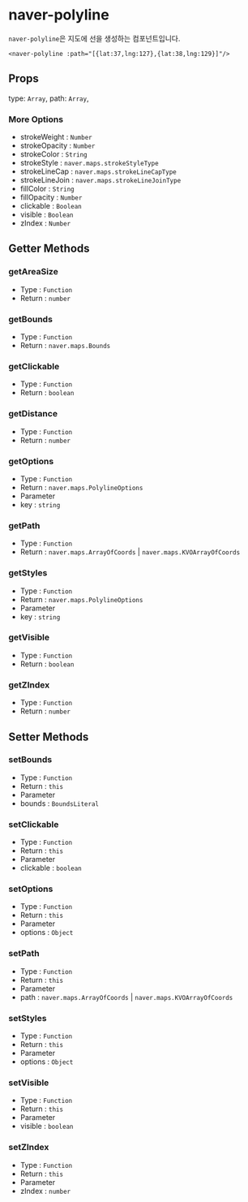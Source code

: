 # naver-polyline
`naver-polyline`은 지도에 선을 생성하는 컴포넌트입니다.
```vue
<naver-polyline :path="[{lat:37,lng:127},{lat:38,lng:129}]"/>
```
## Props
type: `Array`,
path: `Array`,
### More Options
* strokeWeight : `Number`
* strokeOpacity : `Number`
* strokeColor : `String`
* strokeStyle : `naver.maps.strokeStyleType`
* strokeLineCap : `naver.maps.strokeLineCapType`
* strokeLineJoin : `naver.maps.strokeLineJoinType`
* fillColor : `String`
* fillOpacity : `Number`
* clickable : `Boolean`
* visible : `Boolean`
* zIndex : `Number`

## Getter Methods

### getAreaSize
* Type : `Function`
* Return : `number`

### getBounds
* Type : `Function`
* Return : `naver.maps.Bounds`

### getClickable
* Type : `Function`
* Return : `boolean`

### getDistance
* Type : `Function`
* Return : `number`

### getOptions
* Type : `Function`
* Return : `naver.maps.PolylineOptions`
* Parameter
 * key : `string`  

### getPath
* Type : `Function`
* Return : `naver.maps.ArrayOfCoords` | `naver.maps.KVOArrayOfCoords`

### getStyles
* Type : `Function`
* Return : `naver.maps.PolylineOptions`
* Parameter
 * key : `string` 

### getVisible
* Type : `Function`
* Return : `boolean`

### getZIndex
* Type : `Function`
* Return : `number`

## Setter Methods

### setBounds
* Type : `Function`
* Return : `this`
* Parameter
 * bounds : `BoundsLiteral`

### setClickable
* Type : `Function`
* Return : `this`
* Parameter
 * clickable : `boolean`

### setOptions
* Type : `Function`
* Return : `this`
* Parameter
 * options : `Object`

### setPath
* Type : `Function`
* Return : `this`
* Parameter
 * path : `naver.maps.ArrayOfCoords` | `naver.maps.KVOArrayOfCoords`
 
### setStyles
* Type : `Function`
* Return : `this`
* Parameter
 * options : `Object` 

### setVisible
* Type : `Function`
* Return : `this`
* Parameter
 * visible : `boolean`
 
### setZIndex
* Type : `Function`
* Return : `this`
* Parameter
 * zIndex : `number` 

